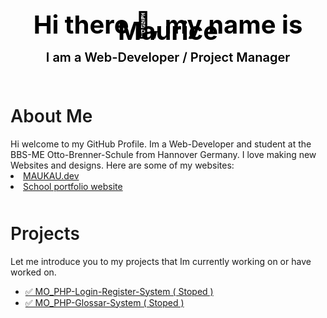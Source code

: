 <html style="font-size: 30px">
<div align="center" style="background-image: url('https://github.com/MauriceHandwerker/MauriceHandwerker/blob/main/imgs/1667999671291.jpg'); background-size: cover; height: 140px; text-align: center; align-items: center; color: black; font-size: 20px; font-weight: 600; line-height: 20px; padding-top: 60px">
<h1 style="line-height: 10px; font-weight: 700;">Hi there 👋, my name is Maurice</h1>
  I am a Web-Developer / Project Manager
</div>

<div style="margin-top:50px;">
<h1 style="font-weight: 600;">About Me</h1>
Hi welcome to my GitHub Profile. Im a Web-Developer and student at the BBS-ME Otto-Brenner-Schule from Hannover Germany.
I love making new Websites and designs.
Here are some of my websites:
<li><a href="https://maukau.dev/">MAUKAU.dev</a></li>
<li><a href="http://bfi.bbs-me.org:1589">School portfolio website</a></li>
</div>

<div style="margin-top:50px;">
<h1 style="font-weight: 600;">Projects</h1>
Let me introduce you to my projects that Im currently working on or have worked on.

<ul>
  <li><a href="https://github.com/MauriceHandwerker/MO_PHP-Login-Register-System">✅ MO_PHP-Login-Register-System ( Stoped )</a></li>
  <li><a href="https://github.com/MauriceHandwerker/MO_PHP-Glossar-System">✅ MO_PHP-Glossar-System ( Stoped )</a></li>
</ul>
</div>
</html>
